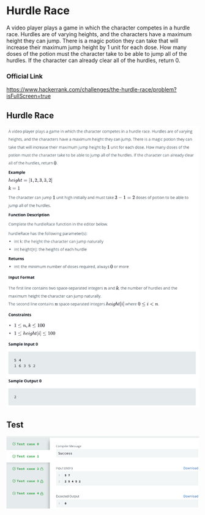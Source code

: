 # Hurdle Race
A video player plays a game in which the character competes in a hurdle race. Hurdles are of varying heights, and the characters have a maximum height they can jump. There is a magic potion they can take that will increase their maximum jump height by 1 unit for each dose. How many doses of the potion must the character take to be able to jump all of the hurdles. If the character can already clear all of the hurdles, return 0.

### Official Link

https://www.hackerrank.com/challenges/the-hurdle-race/problem?isFullScreen=true

## Hurdle Race
![](./Problem.png)

## Test
![](./Test.png)